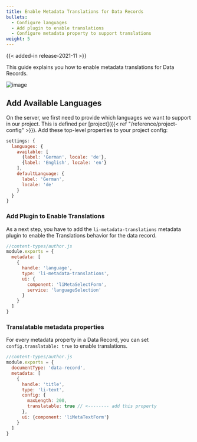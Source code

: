 ```yaml
---
title: Enable Metadata Translations for Data Records
bullets:
  - Configure languages
  - Add plugin to enable translations
  - Configure metadata property to support translations
weight: 5
---
```


{{< added-in release-2021-11 >}}

This guide explains you how to enable metadata translations for Data Records.

![image](https://user-images.githubusercontent.com/172394/138244183-c604aed5-efde-4484-a75b-0a1addb8ad6f.png)

## Add Available Languages

On the server, we first need to provide which languages we want to support in our project. This is defined per [project]({{< ref "/reference/project-config" >}}). Add these top-level properties to your project config:

```js
settings: {
  languages: {
    available: [
      {label: 'German', locale: 'de'},
      {label: 'English', locale: 'en'}
    ],
    defaultLanguage: {
      label: 'German',
      locale: 'de'
    }
  }
}
```

### Add Plugin to Enable Translations

As a next step, you have to add the `li-metadata-translations` metadata plugin to enable the Translations behavior for the data record.

```js
//content-types/author.js
module.exports = {
  metadata: [
    {
      handle: 'language',
      type: 'li-metadata-translations',
      ui: {
        component: 'liMetaSelectForm',
        service: 'languageSelection'
      }
    }
  ]
}
```

### Translatable metadata properties

For every metadata property in a Data Record, you can set `config.translatable: true` to enable translations.

```js
//content-types/author.js
module.exports = {
  documentType: 'data-record',
  metadata: [
    {
      handle: 'title',
      type: 'li-text',
      config: {
        maxLength: 200,
        translatable: true // <-------- add this property
      },
      ui: {component: 'liMetaTextForm'}
    }
  ]
}
```
